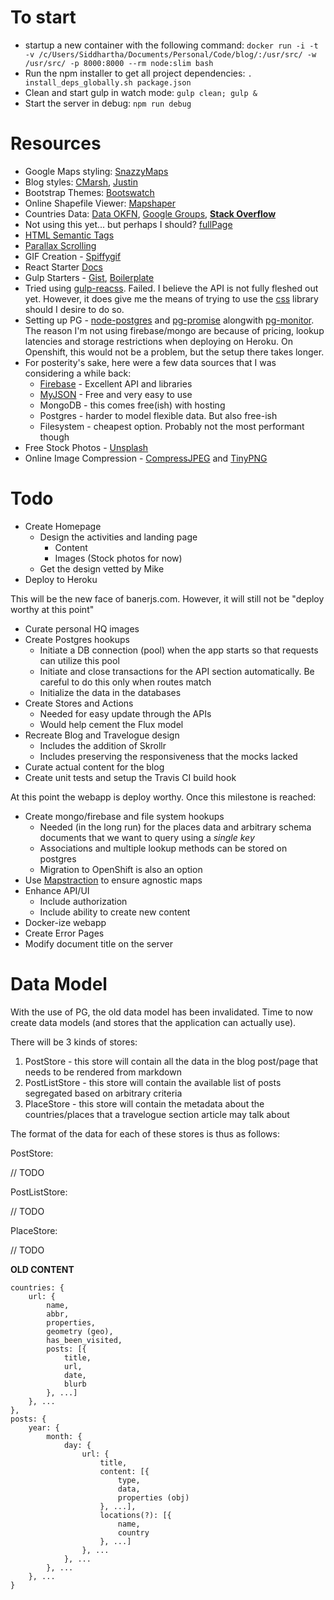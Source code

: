 # To start

- startup a new container with the following command: `docker run -i -t -v /c/Users/Siddhartha/Documents/Personal/Code/blog/:/usr/src/ -w /usr/src/ -p 8000:8000 --rm node:slim bash`
- Run the npm installer to get all project dependencies: `. install_deps_globally.sh package.json`
- Clean and start gulp in watch mode: `gulp clean; gulp &`
- Start the server in debug: `npm run debug`

# Resources

- Google Maps styling: [SnazzyMaps](https://snazzymaps.com/)
- Blog styles: [CMarsh](http://www.crmarsh.com/script/), [Justin](http://www.justinyan.com/posts/2015/self-esteem/)
- Bootstrap Themes: [Bootswatch](https://bootswatch.com/)
- Online Shapefile Viewer: [Mapshaper](http://www.mapshaper.org/)
- Countries Data: [Data OKFN](http://data.okfn.org/data/datasets/geo-boundaries-world-110m), [Google Groups](https://groups.google.com/forum/#!topic/d3-js/cTVo0Uci5x4), **[Stack Overflow](http://stackoverflow.com/questions/9542834/geojson-world-database)**
- Not using this yet... but perhaps I should? [fullPage](https://github.com/alvarotrigo/fullPage.js)
- [HTML Semantic Tags](http://html5doctor.com/downloads/h5d-sectioning-flowchart.pdf)
- [Parallax Scrolling](https://ihatetomatoes.net/how-to-create-a-parallax-scrolling-website/)
- GIF Creation - [Spiffygif](http://spiffygif.com/)
- React Starter [Docs](https://github.com/webpack/react-starter/blob/master/NOTES/HowStuffWorks.md)
- Gulp Starters - [Gist](https://gist.github.com/mlouro/8886076), [Boilerplate](https://github.com/christianalfoni/react-app-boilerplate/blob/master/gulpfile.js)
- Tried using [gulp-reacss](https://github.com/yodairish/gulp-reacss). Failed. I believe the API is not fully fleshed out yet. However, it does give me the means of trying to use the [css](https://github.com/reworkcss/css) library should I desire to do so.
- Setting up PG - [node-postgres](https://github.com/brianc/node-postgres) and [pg-promise](https://github.com/vitaly-t/pg-promise) alongwith [pg-monitor](https://github.com/vitaly-t/pg-monitor). The reason I'm not using firebase/mongo are because of pricing, lookup latencies and storage restrictions when deploying on Heroku. On Openshift, this would not be a problem, but the setup there takes longer.
- For posterity's sake, here were a few data sources that I was considering a while back:
  - [Firebase](https://www.firebase.com/) - Excellent API and libraries
  - [MyJSON](http://myjson.com/) - Free and very easy to use
  - MongoDB - this comes free(ish) with hosting
  - Postgres - harder to model flexible data. But also free-ish
  - Filesystem - cheapest option. Probably not the most performant though
- Free Stock Photos - [Unsplash](https://unsplash.com/)
- Online Image Compression - [CompressJPEG](http://compressjpeg.com/) and [TinyPNG](https://tinypng.com/)

# Todo

- Create Homepage
  - Design the activities and landing page
    - Content
    - Images (Stock photos for now)
  - Get the design vetted by Mike
- Deploy to Heroku

This will be the new face of banerjs.com. However, it will still not be "deploy worthy at this point"

- Curate personal HQ images
- Create Postgres hookups
  - Initiate a DB connection (pool) when the app starts so that requests can utilize this pool
  - Initiate and close transactions for the API section automatically. Be careful to do this only when routes match
  - Initialize the data in the databases
- Create Stores and Actions
  - Needed for easy update through the APIs
  - Would help cement the Flux model
- Recreate Blog and Travelogue design
  - Includes the addition of Skrollr
  - Includes preserving the responsiveness that the mocks lacked
- Curate actual content for the blog
- Create unit tests and setup the Travis CI build hook

At this point the webapp is deploy worthy. Once this milestone is reached:

- Create mongo/firebase and file system hookups
  - Needed (in the long run) for the places data and arbitrary schema documents that we want to query using a *single key*
  - Associations and multiple lookup methods can be stored on postgres
  - Migration to OpenShift is also an option
- Use [Mapstraction](http://mapstraction.com/) to ensure agnostic maps
- Enhance API/UI
  - Include authorization
  - Include ability to create new content
- Docker-ize webapp
- Create Error Pages
- Modify document title on the server

# Data Model

With the use of PG, the old data model has been invalidated. Time to now create data models (and stores that the application can actually use).

There will be 3 kinds of stores:

1. PostStore - this store will contain all the data in the blog post/page that needs to be rendered from markdown
1. PostListStore - this store will contain the available list of posts segregated based on arbitrary criteria
1. PlaceStore - this store will contain the metadata about the countries/places that a travelogue section article may talk about

The format of the data for each of these stores is thus as follows:

PostStore:

// TODO

PostListStore:

// TODO

PlaceStore:

// TODO

**OLD CONTENT**

	countries: {
		url: {
			name,
			abbr,
			properties,
			geometry (geo),
			has_been_visited,
			posts: [{
				title,
				url,
				date,
				blurb
			}, ...]
		}, ...
	},
	posts: {
		year: {
			month: {
				day: {
					url: {
						title,
						content: [{
							type,
							data,
							properties (obj)
						}, ...],
						locations(?): [{
							name,
							country
						}, ...]
					}, ...
				}, ...
			}, ...
		}, ...
	}
